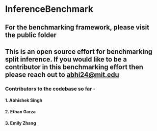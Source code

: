 # InferenceBenchmark

## For the benchmarking framework, please visit the public folder

## This is an open source effort for benchmarking split inference. If you would like to be a contributor in this benchmarking effort then please reach out to abhi24@mit.edu

### Contributors to the codebase so far -
#### 1. Abhishek Singh
#### 2. Ethan Garza
#### 3. Emily Zhang
